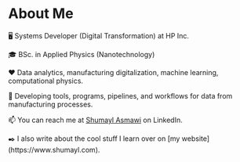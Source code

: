 <p align="center">
    <h1>About Me</h1>
</p>

<p align="left">
🖥️ Systems Developer (Digital Transformation) at HP Inc.
</p>

<p align="left">
🎓 BSc. in Applied Physics (Nanotechnology)
</p>

<p align="left">
❤️ Data analytics, manufacturing digitalization, machine learning, computational physics.
</p>


<p align="left">
🌱 Developing tools, programs, pipelines, and workflows for data from manufacturing processes.
</p>


<p align="left">

📫 You can reach me at [Shumayl Asmawi](https://www.linkedin.com/in/shumayl-111/) on LinkedIn.
    
</p>

<p align="left">
✒️ I also write about the cool stuff I learn over on [my website](https://www.shumayl.com). 
</p>

<!---
A GitHub profile readme.
--->
